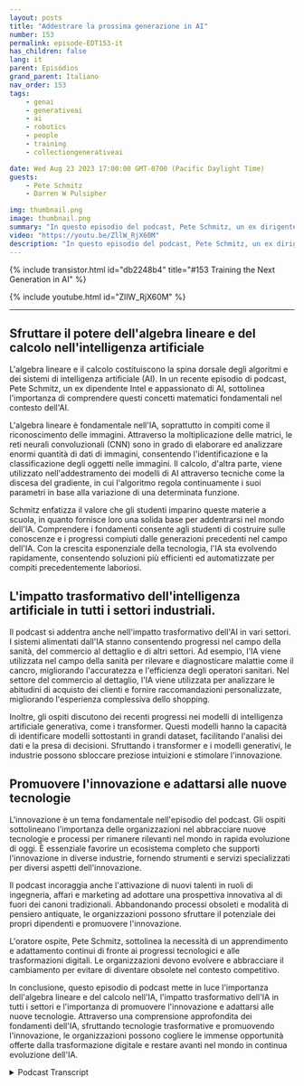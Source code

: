 ```yaml
---
layout: posts
title: "Addestrare la prossima generazione in AI"
number: 153
permalink: episode-EDT153-it
has_children: false
lang: it
parent: Episódios
grand_parent: Italiano
nav_order: 153
tags:
    - genai
    - generativeai
    - ai
    - robotics
    - people
    - training
    - collectiongenerativeai

date: Wed Aug 23 2023 17:00:00 GMT-0700 (Pacific Daylight Time)
guests:
    - Pete Schmitz
    - Darren W Pulsipher

img: thumbnail.png
image: thumbnail.png
summary: "In questo episodio del podcast, Pete Schmitz, un ex dirigente commerciale di Intel, parla del suo lavoro con gli studenti delle scuole superiori nell'insegnare loro sull'IA e su come utilizzarla nelle competizioni di robotica. Spiega che queste competizioni richiedono l'uso dell'autonomia e l'IA è un componente cruciale per raggiungerla. Pete condivide un esempio di come la visione artificiale, alimentata dall'IA, viene utilizzata nel veicolo navale senza pilota del Defense Advanced Research Projects Agency, DARPA D Hunter."
video: "https://youtu.be/ZllW_RjX60M"
description: "In questo episodio del podcast, Pete Schmitz, un ex dirigente commerciale di Intel, parla del suo lavoro con gli studenti delle scuole superiori nell'insegnare loro sull'IA e su come utilizzarla nelle competizioni di robotica. Spiega che queste competizioni richiedono l'uso dell'autonomia e l'IA è un componente cruciale per raggiungerla. Pete condivide un esempio di come la visione artificiale, alimentata dall'IA, viene utilizzata nel veicolo navale senza pilota del Defense Advanced Research Projects Agency, DARPA D Hunter."
---
```


<div>
{% include transistor.html id="db2248b4" title="#153 Training the Next Generation in AI" %}

{% include youtube.html id="ZllW_RjX60M" %}
</div>

---

## Sfruttare il potere dell'algebra lineare e del calcolo nell'intelligenza artificiale

L'algebra lineare e il calcolo costituiscono la spina dorsale degli algoritmi e dei sistemi di intelligenza artificiale (AI). In un recente episodio di podcast, Pete Schmitz, un ex dipendente Intel e appassionato di AI, sottolinea l'importanza di comprendere questi concetti matematici fondamentali nel contesto dell'AI.

L'algebra lineare è fondamentale nell'IA, soprattutto in compiti come il riconoscimento delle immagini. Attraverso la moltiplicazione delle matrici, le reti neurali convoluzionali (CNN) sono in grado di elaborare ed analizzare enormi quantità di dati di immagini, consentendo l'identificazione e la classificazione degli oggetti nelle immagini. Il calcolo, d'altra parte, viene utilizzato nell'addestramento dei modelli di AI attraverso tecniche come la discesa del gradiente, in cui l'algoritmo regola continuamente i suoi parametri in base alla variazione di una determinata funzione.

Schmitz enfatizza il valore che gli studenti imparino queste materie a scuola, in quanto fornisce loro una solida base per addentrarsi nel mondo dell'IA. Comprendere i fondamenti consente agli studenti di costruire sulle conoscenze e i progressi compiuti dalle generazioni precedenti nel campo dell'IA. Con la crescita esponenziale della tecnologia, l'IA sta evolvendo rapidamente, consentendo soluzioni più efficienti ed automatizzate per compiti precedentemente laboriosi.

## L'impatto trasformativo dell'intelligenza artificiale in tutti i settori industriali.

Il podcast si addentra anche nell'impatto trasformativo dell'AI in vari settori. I sistemi alimentati dall'IA stanno consentendo progressi nel campo della sanità, del commercio al dettaglio e di altri settori. Ad esempio, l'IA viene utilizzata nel campo della sanità per rilevare e diagnosticare malattie come il cancro, migliorando l'accuratezza e l'efficienza degli operatori sanitari. Nel settore del commercio al dettaglio, l'IA viene utilizzata per analizzare le abitudini di acquisto dei clienti e fornire raccomandazioni personalizzate, migliorando l'esperienza complessiva dello shopping.

Inoltre, gli ospiti discutono dei recenti progressi nei modelli di intelligenza artificiale generativa, come i transformer. Questi modelli hanno la capacità di identificare modelli sottostanti in grandi dataset, facilitando l'analisi dei dati e la presa di decisioni. Sfruttando i transformer e i modelli generativi, le industrie possono sbloccare preziose intuizioni e stimolare l'innovazione.

## Promuovere l'innovazione e adattarsi alle nuove tecnologie

L'innovazione è un tema fondamentale nell'episodio del podcast. Gli ospiti sottolineano l'importanza delle organizzazioni nel abbracciare nuove tecnologie e processi per rimanere rilevanti nel mondo in rapida evoluzione di oggi. È essenziale favorire un ecosistema completo che supporti l'innovazione in diverse industrie, fornendo strumenti e servizi specializzati per diversi aspetti dell'innovazione.

Il podcast incoraggia anche l'attivazione di nuovi talenti in ruoli di ingegneria, affari e marketing ad adottare una prospettiva innovativa al di fuori dei canoni tradizionali. Abbandonando processi obsoleti e modalità di pensiero antiquate, le organizzazioni possono sfruttare il potenziale dei propri dipendenti e promuovere l'innovazione.

L'oratore ospite, Pete Schmitz, sottolinea la necessità di un apprendimento e adattamento continui di fronte ai progressi tecnologici e alle trasformazioni digitali. Le organizzazioni devono evolvere e abbracciare il cambiamento per evitare di diventare obsolete nel contesto competitivo.

In conclusione, questo episodio di podcast mette in luce l'importanza dell'algebra lineare e del calcolo nell'IA, l'impatto trasformativo dell'IA in tutti i settori e l'importanza di promuovere l'innovazione e adattarsi alle nuove tecnologie. Attraverso una comprensione approfondita dei fondamenti dell'IA, sfruttando tecnologie trasformative e promuovendo l'innovazione, le organizzazioni possono cogliere le immense opportunità offerte dalla trasformazione digitale e restare avanti nel mondo in continua evoluzione dell'IA.



<details>
<summary> Podcast Transcript </summary>

<p></p>

</details>
